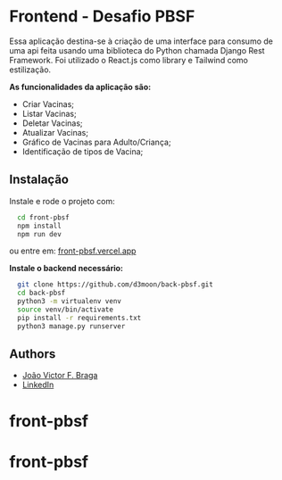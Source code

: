 # Frontend - Desafio PBSF

Essa aplicação destina-se à criação de uma interface para consumo de uma api feita usando uma biblioteca do Python chamada Django Rest Framework.
Foi utilizado o React.js como library e Tailwind como estilização.

**As funcionalidades da aplicação são:**

- Criar Vacinas;
- Listar Vacinas;
- Deletar Vacinas;
- Atualizar Vacinas;
- Gráfico de Vacinas para Adulto/Criança;
- Identificação de tipos de Vacina;


## Instalação

Instale e rode o projeto com:

```bash
  cd front-pbsf
  npm install
  npm run dev
```

ou entre em: [front-pbsf.vercel.app](front-pbsf.vercel.app)

**Instale o backend necessário:**

```bash
  git clone https://github.com/d3moon/back-pbsf.git
  cd back-pbsf
  python3 -m virtualenv venv
  source venv/bin/activate
  pip install -r requirements.txt
  python3 manage.py runserver
```

## Authors

- [João Victor F. Braga](https://www.github.com/d3moon)
- [LinkedIn](https://www.linkedin.com/in/d3moon)

# front-pbsf
# front-pbsf
